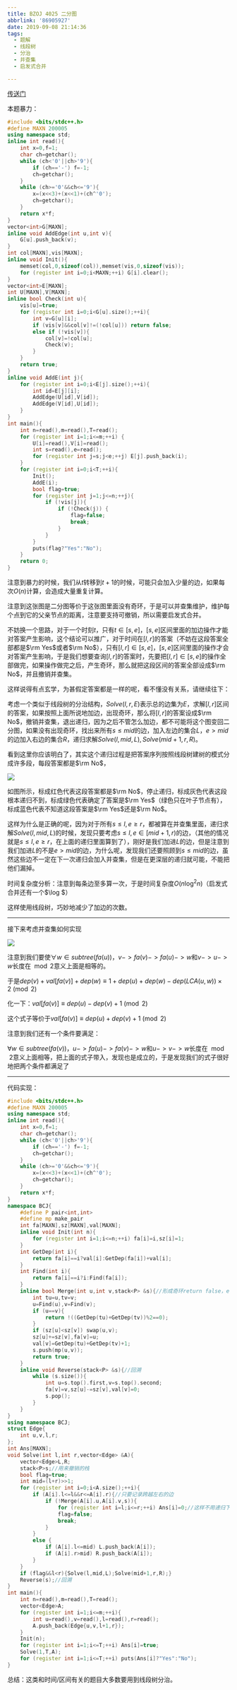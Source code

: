 ```yaml
---
title: BZOJ 4025 二分图
abbrlink: '86905927'
date: 2019-09-08 21:14:36
tags:
  - 题解
  - 线段树
  - 分治
  - 并查集
  - 启发式合并

---
```


[传送门](https://www.lydsy.com/JudgeOnline/problem.php?id=4025)

本题暴力：

```cpp
#include <bits/stdc++.h>
#define MAXN 200005
using namespace std;
inline int read(){
	int x=0,f=1;
	char ch=getchar();
	while (ch<'0'||ch>'9'){
		if (ch=='-') f=-1;
		ch=getchar();
	}
	while (ch>='0'&&ch<='9'){
		x=(x<<3)+(x<<1)+(ch^'0');
		ch=getchar();
	} 
	return x*f;
}
vector<int>G[MAXN];
inline void AddEdge(int u,int v){
	G[u].push_back(v);
}
int col[MAXN],vis[MAXN];
inline void Init(){
	memset(col,0,sizeof(col)),memset(vis,0,sizeof(vis));
	for (register int i=0;i<MAXN;++i) G[i].clear();
}
vector<int>E[MAXN];
int U[MAXN],V[MAXN];
inline bool Check(int u){
	vis[u]=true;
	for (register int i=0;i<G[u].size();++i){
		int v=G[u][i];
		if (vis[v]&&col[v]!=(!col[u])) return false;
		else if (!vis[v]){
			col[v]=!col[u];
			Check(v);
		} 
	}
	return true;
}
inline void AddE(int j){
	for (register int i=0;i<E[j].size();++i){
		int id=E[j][i];
		AddEdge(U[id],V[id]);
		AddEdge(V[id],U[id]);
	}
}
int main(){
	int n=read(),m=read(),T=read();
	for (register int i=1;i<=m;++i) {
		U[i]=read(),V[i]=read();
		int s=read(),e=read();
		for (register int j=s;j<e;++j) E[j].push_back(i);
	}
	for (register int i=0;i<T;++i){
		Init();
		AddE(i);
		bool flag=true;
		for (register int j=1;j<=n;++j){
			if (!vis[j]){
				if (!Check(j)) {
					flag=false;
					break;
				}
			}
		}
		puts(flag?"Yes":"No");
	}
	return 0;
}
```

注意到暴力的时候，我们从$t$转移到$t+1$的时候，可能只会加入少量的边，如果每次$O(n)$计算，会造成大量重复计算。

注意到这张图是二分图等价于这张图里面没有奇环，于是可以并查集维护，维护每个点到它的父亲节点的距离，注意要支持可撤销，所以需要启发式合并。

不妨换一个思路，对于一个时刻$t$，只有$t \in [s,e]$，$[s,e]$区间里面的加边操作才能对答案产生影响，这个结论可以推广，对于时间在$[l,r]$的答案（不妨在这段答案全部都是$\rm Yes$或者$\rm No$），只有$[l,r] \in [s,e]$，$[s,e]$区间里面的操作才会对答案产生影响，于是我们想要查询$[l,r]$的答案时，先要把$[l,r] \in [s,e]$的操作全部做完，如果操作做完之后，产生奇环，那么就把这段区间的答案全部设成$\rm No$，并且撤销并查集。

这样说得有点玄学，为甚假定答案都是一样的呢，看不懂没有关系，请继续往下：

考虑一个类似于线段树的分治结构，$Solve(l,r,E)$表示总的边集为$E$，求解$[l,r]$区间的答案，如果按照上面所说地加边，出现奇环，那么将$[l,r]$的答案设成$\rm No$，撤销并查集，退出递归，因为之后不管怎么加边，都不可能将这个图变回二分图，如果没有出现奇环，找出来所有$s \le mid$的边，加入左边的集合$L$，$e > mid$的边加入右边的集合$R$，递归求解$Solve(l,mid,L),Solve(mid+1,r,R)$。

看到这里你应该明白了，其实这个递归过程是把答案序列按照线段树建树的模式分成许多段，每段答案都是$\rm No$，

![](/images/4025_2.png)

如图所示，标成红色代表这段答案都是$\rm No$，停止递归，标成灰色代表这段根本递归不到，标成绿色代表确定了答案是$\rm Yes$（绿色只在叶子节点有），标成蓝色代表不知道这段答案是$\rm Yes$还是$\rm No$。

这样为什么是正确的呢，因为对于所有$s\le l,e \geq r$，都被算在并查集里面，递归求解$Solve(l,mid,L)$的时候，发现只要考虑$s \le l,e \in [mid+1,r)$的边，（其他的情况就是$s \le l ,e \geq r$，在上面的递归里面算到了），刚好是我们加进$L$的边，但是注意到我们加进$L$的不是$e > mid$的边，为什么呢，发现我们还要照顾到$s \le mid$的边，虽然这些边不一定在下一次递归会加入并查集，但是在更深层的递归就可能，不能把他们漏掉。

时间复杂度分析：注意到每条边至多算一次，于是时间复杂度$O(n \log ^2 n)$（启发式合并还有一个$\log $）

这样使用线段树，巧妙地减少了加边的次数。

---------

接下来考虑并查集如何实现

![](/images/4025.png)

注意到我们要使$\forall w \in subtree(fa(u))$，$v -> fa(v) -> fa(u) -> w$和$v -> u -> w$长度在$\mod 2$意义上面是相等的。

于是$dep(v)+val[fa(v)]+dep(w)\equiv 1+dep(u)+dep(w)-dep(LCA(u,w)) \times 2 \pmod{2}$

化一下：$val[fa(v)]\equiv dep(u)-dep(v)+1 \pmod{2}$

这个式子等价于$val[fa(v)]\equiv dep(u)+dep(v)+1 \pmod{2}$

注意到我们还有一个条件要满足：

$\forall w \in subtree(fa(v))$，$u -> fa(u) -> fa(v) -> w$和$u -> v -> w$长度在$\mod{2}$意义上面相等，把上面的式子带入，发现也是成立的，于是发现我们的式子很好地把两个条件都满足了

----

代码实现：

```cpp
#include <bits/stdc++.h>
#define MAXN 200005
using namespace std;
inline int read(){
    int x=0,f=1;
    char ch=getchar();
    while (ch<'0'||ch>'9'){
        if (ch=='-') f=-1;
        ch=getchar();
    }
    while (ch>='0'&&ch<='9'){
        x=(x<<3)+(x<<1)+(ch^'0');
        ch=getchar();
    }
    return x*f;
}
namespace BCJ{
    #define P pair<int,int>
    #define mp make_pair
    int fa[MAXN],sz[MAXN],val[MAXN];
    inline void Init(int n){
        for (register int i=1;i<=n;++i) fa[i]=i,sz[i]=1;
    }
    int GetDep(int i){
        return fa[i]==i?val[i]:GetDep(fa[i])+val[i];
    }
    int Find(int i){
        return fa[i]==i?i:Find(fa[i]);
    }
    inline bool Merge(int u,int v,stack<P> &s){//形成奇环return false，else return true
        int tu=u,tv=v;
        u=Find(u),v=Find(v);
        if (u==v){
            return !((GetDep(tu)+GetDep(tv))%2==0);
        }
        if (sz[u]<sz[v]) swap(u,v);
        sz[u]+=sz[v],fa[v]=u;
        val[v]=GetDep(tu)+GetDep(tv)+1;
        s.push(mp(u,v));
        return true;
    }
    inline void Reverse(stack<P> &s){//回溯
        while (s.size()){
            int u=s.top().first,v=s.top().second;
            fa[v]=v,sz[u]-=sz[v],val[v]=0;
            s.pop();
        }
    }
}
using namespace BCJ;
struct Edge{
    int u,v,l,r;
};
int Ans[MAXN];
void Solve(int l,int r,vector<Edge> &A){
    vector<Edge>L,R;
    stack<P>s;//用来撤销的栈
    bool flag=true;
    int mid=(l+r)>>1;
    for (register int i=0;i<A.size();++i){
        if (A[i].l<=l&&r<=A[i].r){//只要记录跨越左右的边
            if (!Merge(A[i].u,A[i].v,s)){
                for (register int i=l;i<=r;++i) Ans[i]=0;//这样不用递归下去，因为都是0
                flag=false;
                break;
            }
        }
        else {
            if (A[i].l<=mid) L.push_back(A[i]);
            if (A[i].r>mid) R.push_back(A[i]);
        }
    }
    if (flag&&l<r){Solve(l,mid,L);Solve(mid+1,r,R);}
    Reverse(s);//回溯
}
int main(){
    int n=read(),m=read(),T=read();
    vector<Edge>A;
    for (register int i=1;i<=m;++i){
        int u=read(),v=read(),l=read(),r=read();
        A.push_back(Edge{u,v,l+1,r});
    }
    Init(n);
    for (register int i=1;i<=T;++i) Ans[i]=true;
    Solve(1,T,A);
    for (register int i=1;i<=T;++i) puts(Ans[i]?"Yes":"No");
}
```

总结：这类和时间/区间有关的题目大多数要用到线段树分治。